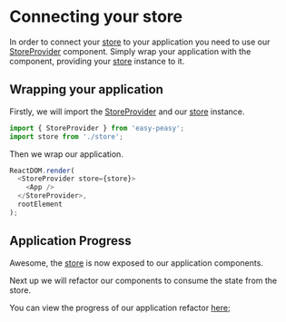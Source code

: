 # Connecting your store

In order to connect your [store](/docs/api/store) to your application you need to use our [StoreProvider](/docs/api/store-provider) component. Simply wrap your application with the component, providing your [store](/docs/api/store) instance to it.

## Wrapping your application

Firstly, we will import the [StoreProvider](/docs/api/store-provider) and our [store](/docs/api/store) instance.

```javascript
import { StoreProvider } from 'easy-peasy';
import store from './store';
```

Then we wrap our application.

```javascript
ReactDOM.render(
  <StoreProvider store={store}>
    <App />
  </StoreProvider>,
  rootElement
);
```

## Application Progress

Awesome, the [store](/docs/api/store) is now exposed to our application components.

Next up we will refactor our components to consume the state from the store.

You can view the progress of our application refactor [here](https://codesandbox.io/s/easy-peasy-tutorial-connect-store-x8j25);